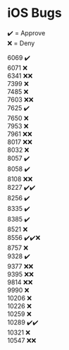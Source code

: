 # iOS Bugs

✔️ = Approve  
❌ = Deny

6069 ✔️  
6071 ❌  
6341 ❌❌  
7399 ❌  
7485 ❌  
7603 ❌❌  
7625 ✔️  
7650 ❌  
7953 ❌  
7961 ❌❌  
8017 ❌❌  
8032 ❌  
8057 ✔️  
8058 ✔️  
8108 ❌❌  
8227 ✔️✔️  
8256 ✔️  
8335 ✔️  
8385 ✔️  
8521 ❌  
8556 ✔️✔️❌  
8757 ❌  
9328 ✔️  
9377 ❌❌  
9395 ❌❌  
9814 ❌❌  
9990 ❌  
10206 ❌  
10226 ❌  
10259 ❌  
10289 ✔️✔️  
10321 ❌  
10547 ❌❌
